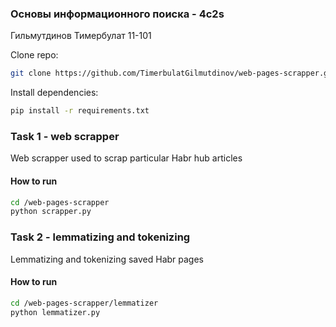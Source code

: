 ### Основы информационного поиска - 4с2s
Гильмутдинов Тимербулат 11-101

Clone repo:
```bash
git clone https://github.com/TimerbulatGilmutdinov/web-pages-scrapper.git
```

Install dependencies:
```bash
pip install -r requirements.txt
```

### Task 1 - web scrapper
Web scrapper used to scrap particular Habr hub articles 

#### How to run

```bash
cd /web-pages-scrapper
python scrapper.py
```

### Task 2 - lemmatizing and tokenizing
Lemmatizing and tokenizing saved Habr pages

#### How to run

```bash
cd /web-pages-scrapper/lemmatizer
python lemmatizer.py
```